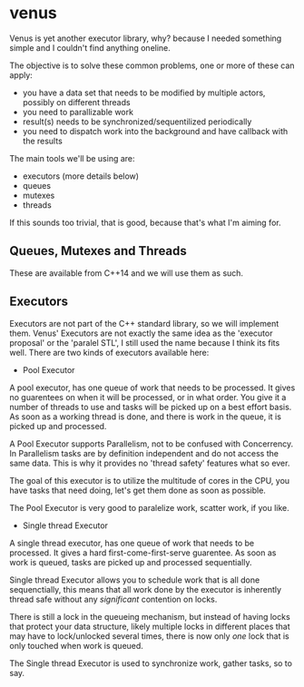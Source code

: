 # venus

Venus is yet another executor library, why? because I needed something simple and I couldn't find anything oneline.

The objective is to solve these common problems, one or more of these can apply:

* you have a data set that needs to be modified by multiple actors, possibly on different threads
* you need to parallizable work
* result(s) needs to be synchronized/sequentilized periodically
* you need to dispatch work into the background and have callback with the results

The main tools we'll be using are:
* executors (more details below)
* queues
* mutexes 
* threads

If this sounds too trivial, that is good, because that's what I'm aiming for.

## Queues, Mutexes and Threads

These are available from C++14 and we will use them as such.

## Executors

Executors are not part of the C++ standard library, so we will implement them.
Venus' Executors are not exactly the same idea as the 'executor proposal' or the 'paralel STL', I still used the name because I think its fits well. There are two kinds of executors available here:

* Pool Executor

A pool executor, has one queue of work that needs to be processed. It gives no guarentees on when it will be processed, or in what order. You give it a number of threads to use and tasks will be picked up on a best effort basis. As soon as a working thread is done, and there is work in the queue, it is picked up and processed.

A Pool Executor supports Parallelism, not to be confused with Concerrency. In Parallelism tasks are by definition independent and do not access the same data. This is why it provides no 'thread safety' features what so ever.

The goal of this executor is to utilize the multitude of cores in the CPU, you have tasks that need doing, let's get them done as soon as possible.

The Pool Executor is very good to paralelize work, scatter work, if you like.

* Single thread Executor

A single thread executor, has one queue of work that needs to be processed. It gives a hard first-come-first-serve guarentee. As soon as work is queued, tasks are picked up and processed sequentially.

Single thread Executor allows you to schedule work that is all done sequenctially, this means that all work done by the executor is inherently thread safe without any *significant* contention on locks.

There is still a lock in the queueing mechanism, but instead of having locks that protect your data structure, likely multiple locks in different places that may have to lock/unlocked several times, there is now only _one_ lock that is only touched when work is queued.

The Single thread Executor is used to synchronize work, gather tasks, so to say.












